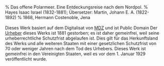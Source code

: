 ﻿% Das offene Polarmeer. Eine Entdeckungsreise nach dem Nordpol.
% Hayes Isaac Israel (1832-1881); Übersetzer: Martin, Johann E. A. (1822-1892)
% 1868, Hermann Costenoble, Jena 
 <br/><br/>Dieses Werk basiert auf dem Digitalisat von [MDZ](https://www.digitale-sammlungen.de/de/view/bsb10465321?page=1) und ist Public Domain Der [Urheber](https://de.wikipedia.org/wiki/Isaac_Israel_Hayes) dieses Werks ist 1881 gestorben; es ist daher gemeinfrei, weil seine urheberrechtliche Schutzfrist abgelaufen ist. Dies gilt für das Herkunftsland des Werks und alle weiteren Staaten mit einer gesetzlichen Schutzfrist von 70 oder weniger Jahren nach dem Tod des Urhebers. Dieses Werk ist gemeinfrei in den Vereinigten Staaten, weil es vor dem 1. Januar 1929 veröffentlicht wurde.
